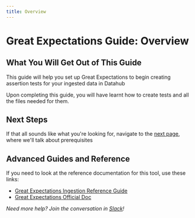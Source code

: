 ```yaml
---
title: Overview
---
```

# Great Expectations Guide: Overview

## What You Will Get Out of This Guide

This guide will help you set up Great Expectations to begin creating assertion tests for your ingested data in Datahub

Upon completing this guide, you will have learnt how to create tests and all the files needed for them.

## Next Steps
If that all sounds like what you're looking for, navigate to the [next page](setup.md), where we'll talk about prerequisites


## Advanced Guides and Reference
If you need to look at the reference documentation for this tool, use these links:

* [Great Expectations Ingestion Reference Guide](https://datahubproject.io/docs/metadata-ingestion/integration_docs/great-expectations/module-bigquery)
* [Great Expectations Official Doc](https://docs.greatexpectations.io/docs/)

*Need more help? Join the conversation in [Slack](http://slack.datahubproject.io)!*